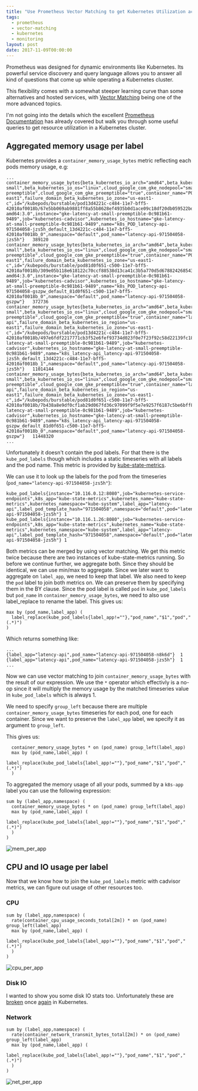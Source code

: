 ```yaml
---
title: "Use Prometheus Vector Matching to get Kubernetes Utilization across any Pod Label"
tags:
  - prometheus
  - vector-matching
  - kubernetes
  - monitoring
layout: post
date: 2017-11-09T00:00:00
---
```


Prometheus was designed for dynamic environments like Kubernetes. Its powerful
service discovery and query language allows you to answer all kind of questions
that come up while operating a Kubernetes cluster.

This flexibility comes with a somewhat steeper learning curve than some
alternatives and hosted services, with [Vector
Matching](https://prometheus.io/docs/prometheus/latest/querying/operators/#vector-matching)
being one of the more advanced topics.

I'm not going into the details which the excellent [Prometheus
Documentation](https://prometheus.io/docs/prometheus/latest/querying/operators/#vector-matching)
has already covered but walk you through some useful queries to get resource
utilization in a Kubernetes cluster.

## Aggregated memory usage per label
Kubernetes provides a `container_memory_usage_bytes` metric reflecting each pods
memory usage, e.g:

```
...
container_memory_usage_bytes{beta_kubernetes_io_arch="amd64",beta_kubernetes_io_fluentd_ds_ready="true",beta_kubernetes_io_instance_type="g1-small",beta_kubernetes_io_os="linux",cloud_google_com_gke_nodepool="small-preemptible",cloud_google_com_gke_preemptible="true",container_name="POD",failure_domain_beta_kubernetes_io_region="us-east1",failure_domain_beta_kubernetes_io_zone="us-east1-c",id="/kubepods/burstable/pod13d4221c-c484-11e7-bff5-42010af0018b/67e5bb069ab9881ff8a55b8628ef4935b0d1ace09c18df20db059522bdfd5b7d",image="gcr.io/google_containers/pause-amd64:3.0",instance="gke-latency-at-small-preemptible-0c981b61-9489",job="kubernetes-cadvisor",kubernetes_io_hostname="gke-latency-at-small-preemptible-0c981b61-9489",name="k8s_POD_latency-api-971504058-jzs5h_default_13d4221c-c484-11e7-bff5-42010af0018b_0",namespace="default",pod_name="latency-api-971504058-jzs5h"}	389120
container_memory_usage_bytes{beta_kubernetes_io_arch="amd64",beta_kubernetes_io_fluentd_ds_ready="true",beta_kubernetes_io_instance_type="g1-small",beta_kubernetes_io_os="linux",cloud_google_com_gke_nodepool="small-preemptible",cloud_google_com_gke_preemptible="true",container_name="POD",failure_domain_beta_kubernetes_io_region="us-east1",failure_domain_beta_kubernetes_io_zone="us-east1-c",id="/kubepods/burstable/pod81d0f651-c500-11e7-bff5-42010af0018b/309e05b118e618122c70ccf88538d13ca41c3b5a770d5d67882426854391c23c",image="gcr.io/google_containers/pause-amd64:3.0",instance="gke-latency-at-small-preemptible-0c981b61-9489",job="kubernetes-cadvisor",kubernetes_io_hostname="gke-latency-at-small-preemptible-0c981b61-9489",name="k8s_POD_latency-api-971504058-gszpw_default_81d0f651-c500-11e7-bff5-42010af0018b_0",namespace="default",pod_name="latency-api-971504058-gszpw"}	372736
container_memory_usage_bytes{beta_kubernetes_io_arch="amd64",beta_kubernetes_io_fluentd_ds_ready="true",beta_kubernetes_io_instance_type="g1-small",beta_kubernetes_io_os="linux",cloud_google_com_gke_nodepool="small-preemptible",cloud_google_com_gke_preemptible="true",container_name="latency-api",failure_domain_beta_kubernetes_io_region="us-east1",failure_domain_beta_kubernetes_io_zone="us-east1-c",id="/kubepods/burstable/pod13d4221c-c484-11e7-bff5-42010af0018b/497e6fdf2217771cb3f52e6fef93734d023f0e7f23f92c58d22139fc18dc5f13",image="registry.gitlab.com/latency.at/latencyat@sha256:8ea057e064b64cc9c8459a68ef3f6d0fc26169b4f57aef193831779e1fe713d4",instance="gke-latency-at-small-preemptible-0c981b61-9489",job="kubernetes-cadvisor",kubernetes_io_hostname="gke-latency-at-small-preemptible-0c981b61-9489",name="k8s_latency-api_latency-api-971504058-jzs5h_default_13d4221c-c484-11e7-bff5-42010af0018b_1",namespace="default",pod_name="latency-api-971504058-jzs5h"}	11014144
container_memory_usage_bytes{beta_kubernetes_io_arch="amd64",beta_kubernetes_io_fluentd_ds_ready="true",beta_kubernetes_io_instance_type="g1-small",beta_kubernetes_io_os="linux",cloud_google_com_gke_nodepool="small-preemptible",cloud_google_com_gke_preemptible="true",container_name="latency-api",failure_domain_beta_kubernetes_io_region="us-east1",failure_domain_beta_kubernetes_io_zone="us-east1-c",id="/kubepods/burstable/pod81d0f651-c500-11e7-bff5-42010af0018b/7b438a8e9df0cf1ab29d067fd36c97099f9f5e7e9257f6187c5be6bff846a62c",image="registry.gitlab.com/latency.at/latencyat@sha256:8ea057e064b64cc9c8459a68ef3f6d0fc26169b4f57aef193831779e1fe713d4",instance="gke-latency-at-small-preemptible-0c981b61-9489",job="kubernetes-cadvisor",kubernetes_io_hostname="gke-latency-at-small-preemptible-0c981b61-9489",name="k8s_latency-api_latency-api-971504058-gszpw_default_81d0f651-c500-11e7-bff5-42010af0018b_0",namespace="default",pod_name="latency-api-971504058-gszpw"}	11448320
...
```

Unfortunately it doesn't contain the pod labels. For that there is the
`kube_pod_labels` though which includes a static timeseries with all labels and
the pod name. This metric is provided by
[kube-state-metrics](https://github.com/kubernetes/kube-state-metrics).

We can use it to look up the labels for the pod from the
timeseries (`pod_name="latency-api-971504058-jzs5h"`):

```
kube_pod_labels{instance="10.116.0.12:8080",job="kubernetes-service-endpoints",k8s_app="kube-state-metrics",kubernetes_name="kube-state-metrics",kubernetes_namespace="kube-system",label_app="latency-api",label_pod_template_hash="971504058",namespace="default",pod="latency-api-971504058-jzs5h"} 1
kube_pod_labels{instance="10.116.1.26:8080",job="kubernetes-service-endpoints",k8s_app="kube-state-metrics",kubernetes_name="kube-state-metrics",kubernetes_namespace="kube-system",label_app="latency-api",label_pod_template_hash="971504058",namespace="default",pod="latency-api-971504058-jzs5h"} 1
```

Both metrics can be merged by using vector matching. We get this metric twice
because there are two instances of kube-state-metrics running. So before we
continue further, we aggregate both. Since they should be identical, we can use
min/max to aggregate. Since we later want to aggregate on `label_app`, we need
to keep that label. We also need to keep the `pod` label to join both metrics
on. We can preserve them by specifying them in the BY clause. Since the pod
label is called `pod` in `kube_pod_labels` but `pod_name` in
`container_memory_usage_bytes`, we need to also use label_replace to rename the
label. This gives us:

```
max by (pod_name,label_app) (
  label_replace(kube_pod_labels{label_app!=""},"pod_name","$1","pod","(.*)")
)
```

Which returns something like:

```
...
{label_app="latency-api",pod_name="latency-api-971504058-n8k6d"}  1
{label_app="latency-api",pod_name="latency-api-971504058-jzs5h"}  1
...
```

Now we can use vector matching to join `container_memory_usage_bytes` with the
result of our expression. We use the `*` operator which effectivly is a no-op
since it will multiply the memory usage by the matched timeseries value in
`kube_pod_labels` which is always 1.

We need to specify `group_left` because there are multiple
`container_memory_usage_bytes` timeseries for each pod, one for each container.
Since we want to preserve the `label_app` label, we specify it as argument to `group_left`.

This gives us:

```
  container_memory_usage_bytes * on (pod_name) group_left(label_app)
  max by (pod_name,label_app) (
    label_replace(kube_pod_labels{label_app!=""},"pod_name","$1","pod","(.*)")
  )
```

To aggregated the memory usage of all your pods, summed by a `k8s-app` label you
can use the following expression:

```
sum by (label_app,namespace) (
  container_memory_usage_bytes * on (pod_name) group_left(label_app)
  max by (pod_name,label_app) (
    label_replace(kube_pod_labels{label_app!=""},"pod_name","$1","pod","(.*)")
  )
)
```
![mem_per_app](mem_per_app.png)

## CPU and IO usage per label
Now that we know how to join the `kube_pod_labels` metric with cadvisor metrics,
we can figure out usage of other resources too.

### CPU
```
sum by (label_app,namespace) (
  rate(container_cpu_usage_seconds_total[2m]) * on (pod_name) group_left(label_app)
  max by (pod_name,label_app) (
    label_replace(kube_pod_labels{label_app!=""},"pod_name","$1","pod","(.*)")
  )
)
```
![cpu_per_app](cpu_per_app.png)

### Disk IO
I wanted to show you some disk IO stats too. Unfortunately these are
[broken](https://github.com/kubernetes/kubernetes/issues/55397) once
[again](https://github.com/kubernetes/kubernetes/issues/55398) in Kubernetes.

### Network
```
sum by (label_app,namespace) (
  rate(container_network_transmit_bytes_total[2m]) * on (pod_name) group_left(label_app)
  max by (pod_name,label_app) (
    label_replace(kube_pod_labels{label_app!=""},"pod_name","$1","pod","(.*)")
  )
)
```
![net_per_app](net_per_app.png)
